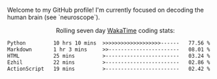 <p>Welcome to my GitHub profile! I'm currently focused on decoding the human brain (see `neuroscope`).</p>
  
<p align="center">Rolling seven day <a href='https://wakatime.com/'> WakaTime</a> coding stats:</p>
<!--START_SECTION:waka-->

```txt
Python         10 hrs 10 mins  >>>>>>>>>>>>>>>>>>>------   77.56 %
Markdown       1 hr 3 mins     >>-----------------------   08.01 %
HTML           25 mins         >------------------------   03.24 %
Ezhil          22 mins         >------------------------   02.86 %
ActionScript   19 mins         >------------------------   02.42 %
```

<!--END_SECTION:waka-->
